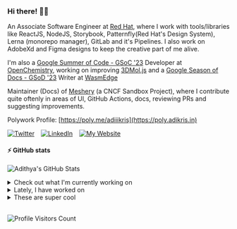 ### Hi there! 👋🏻
  
An Associate Software Engineer at [Red Hat](https://www.redhat.com), where I work with tools/libraries like ReactJS, NodeJS, Storybook, Patternfly(Red Hat's Design System), Lerna (monorepo manager), GitLab and it's Pipelines. I also work on AdobeXd and Figma designs to keep the creative part of me alive.

I'm also a [Google Summer of Code - GSoC '23](https://summerofcode.withgoogle.com/) Developer at [OpenChemistry](https://openchemistry.org), working on improving [3DMol.js](https://github.com/3dmol/3Dmol.js) and a [Google Season of Docs - GSoD '23](https://developers.google.com/season-of-docs) Writer at [WasmEdge](https://github.com/WasmEdge)

Maintainer (Docs) of [Meshery](https://github.com/meshery) (a CNCF Sandbox Project), where I contribute quite oftenly in areas of UI, GitHub Actions, docs, reviewing PRs and suggesting improvements.

Polywork Profile: [https://poly.me/adiiikris](https://poly.adikris.in)

[![Twitter](https://img.shields.io/badge/-@adii_kris-%231DA1F2?style=for-the-badge&logo=twitter&logoColor=ffffff)](https:/twitter.adikris.in) &ensp;
[![LinkedIn](https://img.shields.io/badge/-Adithya%20Krishna-%230A67C3?style=for-the-badge&logo=linkedin&logoColor=ffffff)](https://linkedin.adikris.in/) &ensp;
[![My Website](https://img.shields.io/badge/-My%20Website-%230A67C3?style=for-the-badge)](https://adikris.in/)

#### ⚡️ GitHub stats

![Adithya's GitHub Stats](https://github-readme-stats.vercel.app/api?username=adithyaakrishna&show_icons=true&hide_border=true&title_color=fff&icon_color=79ff97&text_color=9f9f9f&bg_color=151515)


<details>
  <summary>Check out what I'm currently working on</summary>
  
  - [adithyaakrishna/vegapay](https://github.com/adithyaakrishna/vegapay) -  (3 days ago)
  - [the-test-trove/the-test-trove.github.io](https://github.com/the-test-trove/the-test-trove.github.io) - The T3Con Website (1 week ago)
  - [3dmol/3Dmol.js](https://github.com/3dmol/3Dmol.js) - WebGL accelerated JavaScript molecular graphics library (2 weeks ago)
  - [adithyaakrishna/dotfiles](https://github.com/adithyaakrishna/dotfiles) - My Personal Configuration for GH CodeSpaces (2 weeks ago)
  - [WasmEdge/docs](https://github.com/WasmEdge/docs) -  (2 weeks ago)
</details>

<details>
  <summary>Lately, I have worked on</summary>
  
  - [[Bug] - Fixed Broken Link](https://github.com/WasmEdge/WasmEdge/pull/2644) on [WasmEdge/WasmEdge](https://github.com/WasmEdge/WasmEdge) (1 day ago)
  - [[Feat] - Migration of Docs from Old Site](https://github.com/WasmEdge/docs/pull/126) on [WasmEdge/docs](https://github.com/WasmEdge/docs) (1 day ago)
  - [[Chore] - Fixed Code Block Colors](https://github.com/WasmEdge/docs/pull/125) on [WasmEdge/docs](https://github.com/WasmEdge/docs) (1 day ago)
  - [[Chore] - Fixed Markdown Lint and Removed Duplicated Code](https://github.com/WasmEdge/docs/pull/124) on [WasmEdge/docs](https://github.com/WasmEdge/docs) (1 day ago)
  - [[Feat] - Added and Updated Types ](https://github.com/3dmol/3Dmol.js/pull/694) on [3dmol/3Dmol.js](https://github.com/3dmol/3Dmol.js) (6 days ago)
</details>

<details>
  <summary>These are super cool</summary>
  
  - [ueberdosis/tiptap](https://github.com/ueberdosis/tiptap) - The headless editor framework for web artisans. (1 week ago)
  - [aidenybai/million](https://github.com/aidenybai/million) - The Virtual DOM Replacement for React (1 week ago)
  - [Akhil-2001/InceptionNet-Malware-Analysis](https://github.com/Akhil-2001/InceptionNet-Malware-Analysis) - Modern malware is designed to evade signature-based detection techniques. Thus, we can use Deep Convoluted Neural Networks in order to classify malware depicted by its binary malware image. In this project, we particularly use InceptionNetV3 for classifying malware binaries. (1 week ago)
  - [arXiv/arxiv-docs](https://github.com/arXiv/arxiv-docs) - Help, about and other static pages (1 week ago)
  - [FederatedAI/KubeFATE](https://github.com/FederatedAI/KubeFATE) - Manage federated learning workload using cloud native technologies. (1 week ago)
</details>

<br> 

![Profile Visitors Count](https://profile-counter.glitch.me/adithyaakrishna/count.svg)
